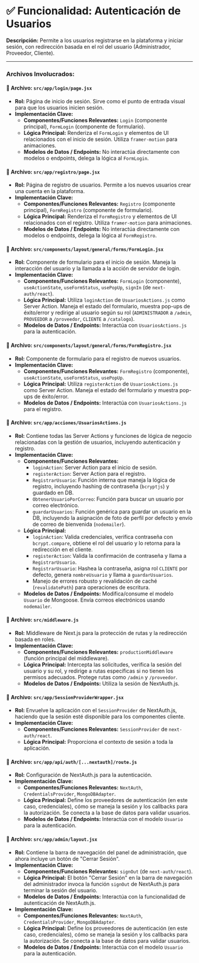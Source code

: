 # ✅ Funcionalidad: Autenticación de Usuarios

**Descripción:** Permite a los usuarios registrarse en la plataforma y iniciar sesión, con redirección basada en el rol del usuario (Administrador, Proveedor, Cliente).

---

### Archivos Involucrados:

#### 📄 **Archivo:** `src/app/login/page.jsx`
* **Rol:** Página de inicio de sesión. Sirve como el punto de entrada visual para que los usuarios inicien sesión.
* **Implementación Clave:**
    * **Componentes/Funciones Relevantes:** `Login` (componente principal), `FormLogin` (componente de formulario).
    * **Lógica Principal:** Renderiza el `FormLogin` y elementos de UI relacionados con el inicio de sesión. Utiliza `framer-motion` para animaciones.
    * **Modelos de Datos / Endpoints:** No interactúa directamente con modelos o endpoints, delega la lógica al `FormLogin`.

#### 📄 **Archivo:** `src/app/registro/page.jsx`
* **Rol:** Página de registro de usuarios. Permite a los nuevos usuarios crear una cuenta en la plataforma.
* **Implementación Clave:**
    * **Componentes/Funciones Relevantes:** `Registro` (componente principal), `FormRegistro` (componente de formulario).
    * **Lógica Principal:** Renderiza el `FormRegistro` y elementos de UI relacionados con el registro. Utiliza `framer-motion` para animaciones.
    * **Modelos de Datos / Endpoints:** No interactúa directamente con modelos o endpoints, delega la lógica al `FormRegistro`.

#### 📄 **Archivo:** `src/components/layout/general/forms/FormLogin.jsx`
* **Rol:** Componente de formulario para el inicio de sesión. Maneja la interacción del usuario y la llamada a la acción de servidor de login.
* **Implementación Clave:**
    * **Componentes/Funciones Relevantes:** `FormLogin` (componente), `useActionState`, `useFormStatus`, `usePopUp`, `signIn` (de `next-auth/react`).
    * **Lógica Principal:** Utiliza `loginAction` de `UsuariosActions.js` como Server Action. Maneja el estado del formulario, muestra pop-ups de éxito/error y redirige al usuario según su rol (`ADMINISTRADOR` a `/admin`, `PROVEEDOR` a `/proveedor`, `CLIENTE` a `/catalogo`).
    * **Modelos de Datos / Endpoints:** Interactúa con `UsuariosActions.js` para la autenticación.

#### 📄 **Archivo:** `src/components/layout/general/forms/FormRegistro.jsx`
* **Rol:** Componente de formulario para el registro de nuevos usuarios.
* **Implementación Clave:**
    * **Componentes/Funciones Relevantes:** `FormRegistro` (componente), `useActionState`, `useFormStatus`, `usePopUp`.
    * **Lógica Principal:** Utiliza `registerAction` de `UsuariosActions.js` como Server Action. Maneja el estado del formulario y muestra pop-ups de éxito/error.
    * **Modelos de Datos / Endpoints:** Interactúa con `UsuariosActions.js` para el registro.

#### 📄 **Archivo:** `src/app/acciones/UsuariosActions.js`
* **Rol:** Contiene todas las Server Actions y funciones de lógica de negocio relacionadas con la gestión de usuarios, incluyendo autenticación y registro.
* **Implementación Clave:**
    * **Componentes/Funciones Relevantes:**
        *   `loginAction`: Server Action para el inicio de sesión.
        *   `registerAction`: Server Action para el registro.
        *   `RegistrarUsuario`: Función interna que maneja la lógica de registro, incluyendo hashing de contraseña (`bcryptjs`) y guardado en DB.
        *   `ObtenerUsuarioPorCorreo`: Función para buscar un usuario por correo electrónico.
        *   `guardarUsuarios`: Función genérica para guardar un usuario en la DB, incluyendo la asignación de foto de perfil por defecto y envío de correo de bienvenida (`nodemailer`).
    * **Lógica Principal:**
        *   `loginAction`: Valida credenciales, verifica contraseña con `bcrypt.compare`, obtiene el rol del usuario y lo retorna para la redirección en el cliente.
        *   `registerAction`: Valida la confirmación de contraseña y llama a `RegistrarUsuario`.
        *   `RegistrarUsuario`: Hashea la contraseña, asigna rol `CLIENTE` por defecto, genera `nombreUsuario` y llama a `guardarUsuarios`.
        *   Manejo de errores robusto y revalidación de caché (`revalidatePath`) para operaciones de escritura.
    * **Modelos de Datos / Endpoints:** Modifica/consume el modelo `Usuario` de Mongoose. Envía correos electrónicos usando `nodemailer`.

#### 📄 **Archivo:** `src/middleware.js`
* **Rol:** Middleware de Next.js para la protección de rutas y la redirección basada en roles.
* **Implementación Clave:**
    * **Componentes/Funciones Relevantes:** `productionMiddleware` (función principal del middleware).
    * **Lógica Principal:** Intercepta las solicitudes, verifica la sesión del usuario y su rol, y redirige a rutas específicas si no tienen los permisos adecuados. Protege rutas como `/admin` y `/proveedor`.
    * **Modelos de Datos / Endpoints:** Utiliza la sesión de NextAuth.js.

#### 📄 **Archivo:** `src/app/SessionProviderWrapper.jsx`
* **Rol:** Envuelve la aplicación con el `SessionProvider` de NextAuth.js, haciendo que la sesión esté disponible para los componentes cliente.
* **Implementación Clave:**
    * **Componentes/Funciones Relevantes:** `SessionProvider` de `next-auth/react`.
    * **Lógica Principal:** Proporciona el contexto de sesión a toda la aplicación.

#### 📄 **Archivo:** `src/app/api/auth/[...nextauth]/route.js`
* **Rol:** Configuración de NextAuth.js para la autenticación.
* **Implementación Clave:**
    * **Componentes/Funciones Relevantes:** `NextAuth`, `CredentialsProvider`, `MongoDBAdapter`.
    * **Lógica Principal:** Define los proveedores de autenticación (en este caso, credenciales), cómo se maneja la sesión y los callbacks para la autorización. Se conecta a la base de datos para validar usuarios.
    * **Modelos de Datos / Endpoints:** Interactúa con el modelo `Usuario` para la autenticación.

#### 📄 **Archivo:** `src/app/admin/layout.jsx`
* **Rol:** Contiene la barra de navegación del panel de administración, que ahora incluye un botón de "Cerrar Sesión".
* **Implementación Clave:**
    * **Componentes/Funciones Relevantes:** `signOut` (de `next-auth/react`).
    * **Lógica Principal:** El botón "Cerrar Sesión" en la barra de navegación del administrador invoca la función `signOut` de NextAuth.js para terminar la sesión del usuario.
    * **Modelos de Datos / Endpoints:** Interactúa con la funcionalidad de autenticación de NextAuth.js.
* **Implementación Clave:**
    * **Componentes/Funciones Relevantes:** `NextAuth`, `CredentialsProvider`, `MongoDBAdapter`.
    * **Lógica Principal:** Define los proveedores de autenticación (en este caso, credenciales), cómo se maneja la sesión y los callbacks para la autorización. Se conecta a la base de datos para validar usuarios.
    * **Modelos de Datos / Endpoints:** Interactúa con el modelo `Usuario` para la autenticación.
